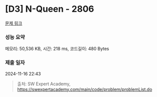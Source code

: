 # [D3] N-Queen - 2806 

[문제 링크](https://swexpertacademy.com/main/code/problem/problemDetail.do?contestProbId=AV7GKs06AU0DFAXB) 

### 성능 요약

메모리: 50,536 KB, 시간: 218 ms, 코드길이: 480 Bytes

### 제출 일자

2024-11-16 22:43



> 출처: SW Expert Academy, https://swexpertacademy.com/main/code/problem/problemList.do